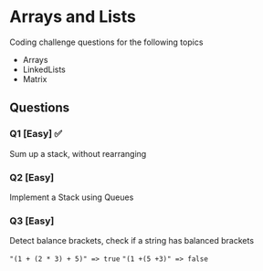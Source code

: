 # Arrays and Lists

Coding challenge questions for the following topics

- Arrays
- LinkedLists
- Matrix
 
## Questions

### Q1 [Easy] :white_check_mark:
Sum up a stack, without rearranging

### Q2 [Easy]
Implement a Stack using Queues
### Q3 [Easy]
Detect balance brackets, check if a string has balanced brackets

`"(1 + (2 * 3) + 5)" => true`
`"(1 +(5 +3)" => false`




